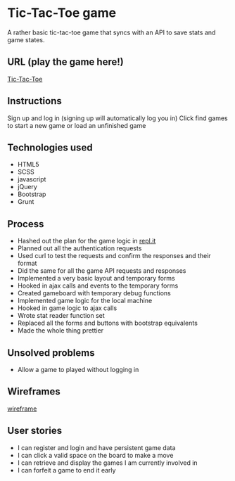 # Tic-Tac-Toe game
A rather basic tic-tac-toe game that syncs with an API to save stats and
game states.

## URL (play the game here!)
[Tic-Tac-Toe](http://jltyler.github.io/tic-tac-toe)

## Instructions
Sign up and log in (signing up will automatically log you in)
Click find games to start a new game or load an unfinished game

## Technologies used
- HTML5
- SCSS
- javascript
- jQuery
- Bootstrap
- Grunt

## Process
- Hashed out the plan for the game logic in [repl.it](https://repl.it)
- Planned out all the authentication requests
- Used curl to test the requests and confirm the responses and their format
- Did the same for all the game API requests and responses
- Implemented a very basic layout and temporary forms
- Hooked in ajax calls and events to the temporary forms
- Created gameboard with temporary debug functions
- Implemented game logic for the local machine
- Hooked in game logic to ajax calls
- Wrote stat reader function set
- Replaced all the forms and buttons with bootstrap equivalents
- Made the whole thing prettier

## Unsolved problems
- Allow a game to played without logging in

## Wireframes
[wireframe](https://wireframe.cc/sBIAHd)

## User stories
- I can register and login and have persistent game data
- I can click a valid space on the board to make a move
- I can retrieve and display the games I am currently involved in
- I can forfeit a game to end it early
